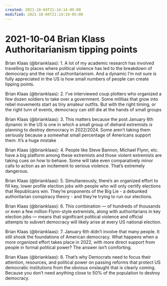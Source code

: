 ```yaml
---
created: 2021-10-04T21:14:14-05:00
modified: 2021-10-04T21:14:19-05:00
---
```

# 2021-10-04 Brian Klass Authoritarianism tipping points

Brian Klaas (@brianklaas): 1. A lot of my academic research has involved travelling to places where political violence has led to the breakdown of democracy and the rise of authoritarianism. And a dynamic I’m not sure is fully appreciated in the US is how small numbers of people can create tipping points.

Brian Klaas (@brianklaas): 2. I’ve interviewed coup plotters who organized a few dozen soldiers to take over a government. Some militias that grow into rebel movements start as tiny amateur outfits. But with the right timing, or the right turn of events, democracy can still die at the hands of small groups

Brian Klaas (@brianklaas): 3. This matters because the post January 6th dynamic in the US is one in which a small group of diehard extremists *is* planning to destroy democracy in 2022/2024. Some aren’t taking them seriously because a somewhat small percentage of Americans support them. It’s a huge mistake

Brian Klaas (@brianklaas): 4. People like Steve Bannon, Michael Flynn, etc. have a big platform among these extremists and those violent extremists are taking cues on how to behave. Some will take even comparatively minor calls to action as an incitement to serious violence. That’s extremely dangerous.

Brian Klaas (@brianklaas): 5. Simultaneously, there’s an organized effort to fill key, lower profile election jobs with people who will only certify elections that Republicans win. They’re proponents of the Big Lie - a debunked authoritarian conspiracy theory - and they’re trying to run our elections.

Brian Klaas (@brianklaas): 6. This combination — of hundreds of thousands or even a few million Flynn-style extremists, along with authoritarians in key election jobs — means that significant political violence and official attempts to subvert democracy will likely arise at every US national election.

Brian Klaas (@brianklaas): 7. January 6th didn’t involve that many people. It still shook the foundations of American democracy. What happens when a more organized effort takes place in 2022, with more direct support from people in formal political power? The answer isn’t comforting.

Brian Klaas (@brianklaas): 8. That’s why Democrats need to focus their attention, resources, and political power on passing reforms that protect US democratic institutions from the obvious onslaught that is clearly coming. Because you don’t need anything close to 50% of the population to destroy democracy.
